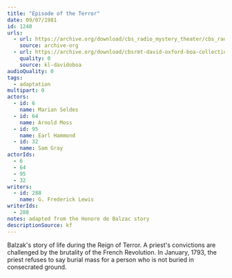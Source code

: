 ```yaml
---
title: "Episode of the Terror"
date: 09/07/1981
id: 1240
urls: 
  - url: https://archive.org/download/cbs_radio_mystery_theater/cbs_radio_mystery_theater-1201-1250.zip/cbs_radio_mystery_theater-1201-1250%2Fcbsrmt_1240_episode_of_the_terror.mp3
    source: archive-org
  - url: https://archive.org/download/cbsrmt-david-oxford-boa-collection/CBSRMT-810907-1240-repeated-811126-Episode-of-the-Terror-(128-44)_KQV-{BoA}.mp3
    quality: 0
    source: kl-davidoboa
audioQuality: 0
tags: 
  - adaptation
multipart: 0
actors:  
  - id: 6
    name: Marian Seldes  
  - id: 64
    name: Arnold Moss  
  - id: 95
    name: Earl Hammond  
  - id: 32
    name: Sam Gray
actorIds:  
  - 6  
  - 64  
  - 95  
  - 32
writers:  
  - id: 288
    name: G. Frederick Lewis
writerIds:  
  - 288
notes: adapted from the Honore de Balzac story
descriptionSource: kf
---
```

Balzak's story of life during the Reign of Terror. A priest's convictions are challenged by the brutality of the French Revolution. In January, 1793, the priest refuses to say burial mass for a person who is not buried in consecrated ground.